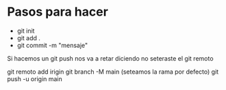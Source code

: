 # Pasos para hacer
- git init
- git add .
- git commit -m "mensaje"

Si hacemos un git push nos va a retar diciendo no seteraste el git remoto

git remoto add irigin
git branch -M main (seteamos la rama por defecto)
git push -u origin main


